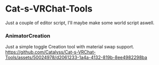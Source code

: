 # Cat-s-VRChat-Tools
Just a couple of editor script, I'll maybe make some world script aswell.

### AnimatorCreation
Just a simple toggle Creation tool with material swap support.
https://github.com/Catalyss/Cat-s-VRChat-Tools/assets/50024978/d2061233-1a4a-4132-819b-8ee4982298ba

